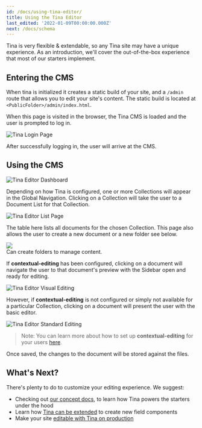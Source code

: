 ```yaml
---
id: /docs/using-tina-editor/
title: Using the Tina Editor
last_edited: '2022-01-09T00:00:00.000Z'
next: /docs/schema
---
```


Tina is very flexible & extendable, so any Tina site may have a unique experience. As an introduction, we'll cover the out-of-the-box experience that most of our starters implement.

## Entering the CMS

When tina is initialized it creates a static build of your site, and a `/admin` route that allows you to edit your site's content. The static build is located at `<PublicFolder>/admin/index.html`.

When this page is visited in the browser, the Tina CMS is loaded and the user is prompted to log in.

![Tina Login Page](/img/tina-login.png)

After successfully logging in, the user will arrive at the CMS.

## Using the CMS

![Tina Editor Dashboard](/img/tina-dashboard.png)

Depending on how Tina is configured, one or more Collections will appear in the Global Navigation. Clicking on a Collection will take the user to a Document List for that Collection.

![Tina Editor List Page](/img/tina-list-page.png)

The table here lists all documents for the chosen Collection. This page also allows the user to create a new document or a new folder see below. 

![](https://res.cloudinary.com/forestry-demo/image/upload/v1718664908/add-folder-tinacms_c8pxte.png)\
Can create folders to manage content.

If **contextual-editing** has been configured, clicking on a document will navigate the user to that document's preview with the Sidebar open and ready for editing.

![Tina Editor Visual Editing](/img/tina-contextual-editing.png)

However, if **contextual-editing** is not configured or simply not available for a particular Collection, clicking on a document will present the user with the basic editor.

![Tina Editor Standard Editing](/img/tina-standard-editing.png)

> Note: You can learn more about how to set up **contextual-editing** for your users [here](/docs/tinacms-context).

Once saved, the changes to the document will be stored against the files.

## What's Next?

There's plenty to do to customize your editing experience. We suggest:

* Checking out [our concept docs](/docs/schema/), to learn how Tina powers the starters under the hood
* Learn how [Tina can be extended](/docs/advanced/extending-tina/) to create new field components
* Make your site [editable with Tina on production](/docs/tina-cloud/)
